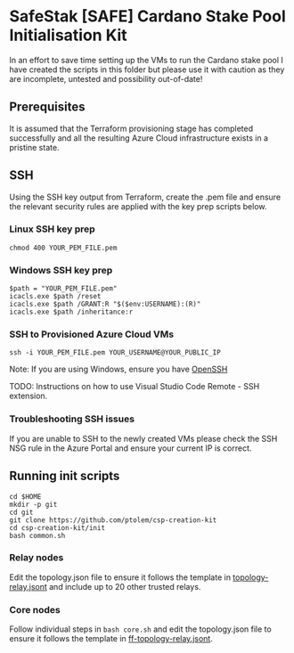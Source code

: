 # SafeStak [SAFE] Cardano Stake Pool Initialisation Kit

In an effort to save time setting up the VMs to run the Cardano stake pool I have created the scripts in this folder but please use it with caution as they are incomplete, untested and possibility out-of-date! 

## Prerequisites
It is assumed that the Terraform provisioning stage has completed successfully and all the resulting Azure Cloud infrastructure exists in a pristine state. 

## SSH 
Using the SSH key output from Terraform, create the .pem file and ensure the relevant security rules are applied with the key prep scripts below.
 
### Linux SSH key prep  
`chmod 400 YOUR_PEM_FILE.pem`

### Windows SSH key prep 
```
$path = "YOUR_PEM_FILE.pem"
icacls.exe $path /reset
icacls.exe $path /GRANT:R "$($env:USERNAME):(R)"
icacls.exe $path /inheritance:r
```
### SSH to Provisioned Azure Cloud VMs
`ssh -i YOUR_PEM_FILE.pem YOUR_USERNAME@YOUR_PUBLIC_IP`

Note: If you are using Windows, ensure you have [OpenSSH](https://www.howtogeek.com/336775/how-to-enable-and-use-windows-10s-built-in-ssh-commands/) 

TODO: Instructions on how to use Visual Studio Code Remote - SSH extension.

### Troubleshooting SSH issues
If you are unable to SSH to the newly created VMs please check the SSH NSG rule in the Azure Portal and ensure your current IP is correct.

## Running init scripts
```
cd $HOME
mkdir -p git
cd git
git clone https://github.com/ptolem/csp-creation-kit
cd csp-creation-kit/init
bash common.sh
```

### Relay nodes
Edit the topology.json file to ensure it follows the template in [topology-relay.jsont](./ff-topology-relay.jsont) and include up to 20 other trusted relays. 

### Core nodes
Follow individual steps in `bash core.sh` and edit the topology.json file to ensure it follows the template in [ff-topology-relay.jsont](./ff-topology-core.jsont). 